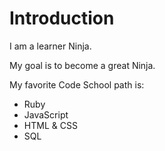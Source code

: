 Introduction
============

I am a learner Ninja.

My goal is to become a great Ninja.

My favorite Code School path is:
* Ruby
* JavaScript
* HTML & CSS
* SQL
